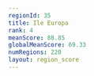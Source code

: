 ```yaml
---
regionId: 35
title: Ile Europa
rank: 4
meanScore: 88.85
globalMeanScore: 69.33
numRegions: 220
layout: region_score
---
```

